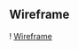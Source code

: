 ## Wireframe

! [Wireframe](https://github.com/rayanejsilva/UX-UI-Design-HomePage-1/blob/main/planning/wireframe-homepage.png?raw=true)
